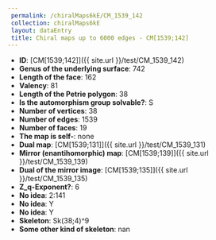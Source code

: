 ```yaml
--- 
 permalink: /chiralMaps6kE/CM_1539_142 
 collection: chiralMaps6kE
 layout: dataEntry
 title: Chiral maps up to 6000 edges - CM[1539;142]
---
```


- **ID**: [CM[1539;142]]({{ site.url }}/test/CM_1539_142)
- **Genus of the underlying surface**: 742
- **Length of the face**: 162
- **Valency**: 81
- **Length of the Petrie polygon**: 38
- **Is the automorphism group solvable?**: S
- **Number of vertices**: 38
- **Number of edges**: 1539
- **Number of faces**: 19
- **The map is self-**: none
- **Dual map**: [CM[1539;131]]({{ site.url }}/test/CM_1539_131)
- **Mirror (enantihomorphic) map**: [CM[1539;139]]({{ site.url }}/test/CM_1539_139)
- **Dual of the mirror image**: [CM[1539;135]]({{ site.url }}/test/CM_1539_135)
- **Z_q-Exponent?**: 6
- **No idea**:  2:141
- **No idea**: Y
- **No idea**: Y
- **Skeleton**: Sk(38;4)^9
- **Some other kind of skeleton**: nan
